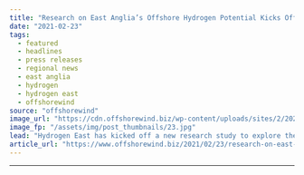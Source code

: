 ```yaml
---
title: "Research on East Anglia’s Offshore Hydrogen Potential Kicks Off"
date: "2021-02-23"
tags: 
  - featured
  - headlines
  - press releases
  - regional news
  - east anglia
  - hydrogen
  - hydrogen east
  - offshorewind
source: "offshorewind"
image_url: "https://cdn.offshorewind.biz/wp-content/uploads/sites/2/2021/02/23144006/Research-on-East-Anglias-Hydrogen-Potential-Kicks-Off.jpg"
image_fp: "/assets/img/post_thumbnails/23.jpg"
lead: "Hydrogen East has kicked off a new research study to explore the potential for"
article_url: "https://www.offshorewind.biz/2021/02/23/research-on-east-anglias-offshore-hydrogen-potential-kicks-off/"
---
```


---
